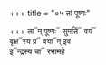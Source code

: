 +++
title = "०५ तां पूष्णः"

+++
ता᳓म् पूष्णः᳓ सुमतिं᳓ वयं᳓  
वृक्ष᳓स्य प्र᳓ वया᳓म् इव  
इ᳓न्द्रस्य चा᳓ रभामहे